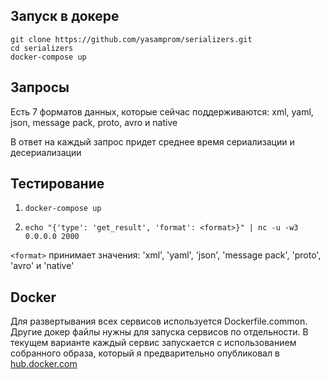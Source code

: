 ## Запуск в докере
```
git clone https://github.com/yasamprom/serializers.git
cd serializers
docker-compose up
```

## Запросы
Есть 7 форматов данных, которые сейчас поддерживаются: xml, yaml, json, message pack, proto, avro и native

В ответ на каждый запрос придет среднее время сериализации и десериализации

## Тестирование
1) ``docker-compose up``

2) ``echo "{'type': 'get_result', 'format': <format>}" | nc -u -w3 0.0.0.0 2000``

`<format>` принимает значения: 'xml', 'yaml', 'json', 'message pack', 'proto', 'avro' и 'native'

## Docker
Для развертывания всех сервисов используется Dockerfile.common. Другие докер файлы нужны для запуска сервисов по отдельности.
В текущем варианте каждый сервис запускается с использованием собранного образа, который
я предварительно опубликовал в [hub.docker.com](hub.docker.com)